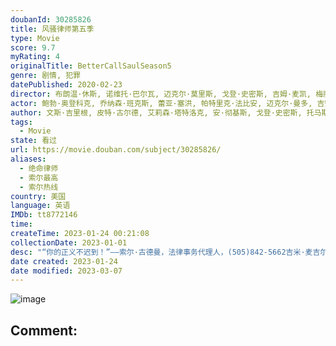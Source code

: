 ```yaml
---
doubanId: 30285826
title: 风骚律师第五季
type: Movie
score: 9.7
myRating: 4
originalTitle: BetterCallSaulSeason5
genre: 剧情, 犯罪
datePublished: 2020-02-23
director: 布朗温·休斯, 诺维托·巴尔瓦, 迈克尔·莫里斯, 戈登·史密斯, 吉姆·麦凯, 梅丽莎·伯恩斯坦, 文斯·吉里根, 托马斯·施纳泽, 皮特·古尔德
actor: 鲍勃·奥登科克, 乔纳森·班克斯, 蕾亚·塞洪, 帕特里克·法比安, 迈克尔·曼多, 吉安卡罗·埃斯波西托, 马克·马戈利斯, 凯瑞·康顿, 托尼·达尔顿, 乔希·法德姆, 耶利米·比特绥, 朱利安·邦菲格里奥, 胡安·卡洛斯·坎图, 迪恩·诺里斯, 拉韦尔·克劳福德, 罗兰·巴克三世, 蒂莫西·卡尔, 阿利森·金, undefined, 罗伯特·福斯特, 凯蒂·贝丝·霍尔, 贝丝·霍伊特, 海莉·霍尔姆斯, 克丽斯托·梅耶斯, 柳波, 卡特琳娜·坦纳鲍姆, undefined
author: 文斯·吉里根, 皮特·古尔德, 艾莉森·塔特洛克, 安·彻基斯, 戈登·史密斯, 托马斯·施纳泽, 阿莉尔·莱文, 希瑟·马里恩
tags:
  - Movie
state: 看过
url: https://movie.douban.com/subject/30285826/
aliases:
  - 绝命律师
  - 索尔最高
  - 索尔热线
country: 美国
language: 英语
IMDb: tt8772146
time: 
createTime: 2023-01-24 00:21:08
collectionDate: 2023-01-01
desc: "“你的正义不迟到！”——索尔·古德曼，法律事务代理人，(505)842-5662吉米·麦吉尔最终做出改变一切的决定——化身“索尔·古德曼”执业走江湖，而这也将很快为其朋友圈中的每一个人带来意想不到..."
date created: 2023-01-24
date modified: 2023-03-07
---
```


![image](p2580304539.jpg)

Comment:
---
